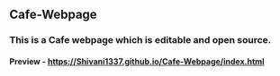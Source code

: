 ## Cafe-Webpage
### This is a Cafe webpage which is editable and open source.
#### Preview - https://Shivani1337.github.io/Cafe-Webpage/index.html

